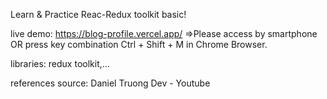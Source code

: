Learn & Practice Reac-Redux toolkit basic!

live demo: https://blog-profile.vercel.app/
=>Please access by smartphone OR press key combination Ctrl + Shift + M in Chrome Browser.

libraries: redux toolkit,...

references source: Daniel Truong Dev - Youtube

